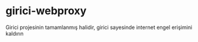# girici-webproxy
Girici projesinin tamamlanmış halidir, girici sayesinde internet engel erişimini kaldırın

